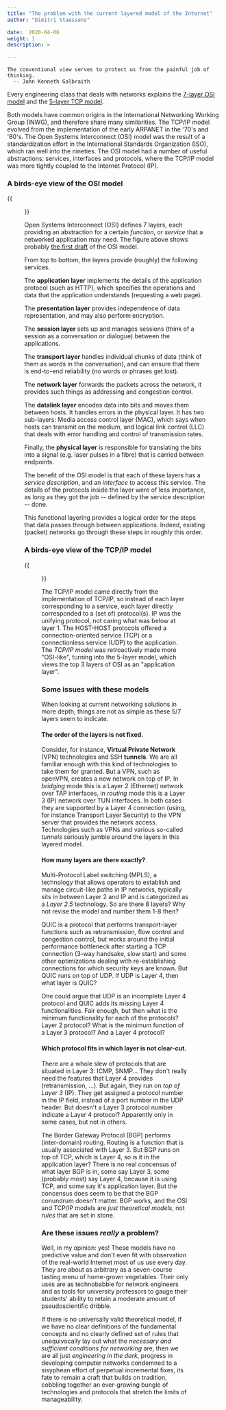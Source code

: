 ```yaml
---
title: "The problem with the current layered model of the Internet"
author: "Dimitri Staessens"

date:  2020-04-06
weight: 1
description: >

---
```


```
The conventional view serves to protect us from the painful job of
thinking.
  -- John Kenneth Galbraith
```

Every engineering class that deals with networks explains the
[7-layer OSI model](https://www.bmc.com/blogs/osi-model-7-layers/)
and the
[5-layer TCP model](https://subscription.packtpub.com/book/cloud_and_networking/9781789349863/1/ch01lvl1sec13/tcp-ip-layer-model).

Both models have common origins in the International Networking
Working Group (INWG), and therefore share many similarities.  The
TCP/IP model evolved from the implementation of the early ARPANET in
the '70's and '80's. The Open Systems Interconnect (OSI) model was the
result of a standardization effort in the International Standards
Organization (ISO), which ran well into the nineties. The OSI model
had a number of useful abstractions: services, interfaces and
protocols, where the TCP/IP model was more tightly coupled to the
Internet Protocol (IP).

### A birds-eye view of the OSI model

{{<figure width="40%" src="/docs/concepts/aschenbrenner.png">}}

Open Systems Interconnect (OSI) defines 7 layers, each providing an
abstraction for a certain *function*, or _service_ that a networked
application may need. The figure above shows probably
[the first draft](https://tnc15.wordpress.com/2015/06/17/locked-in-tour-europe/)
of the OSI model.

From top to bottom, the layers provide (roughly) the following
services.

The __application layer__ implements the details of the application
protocol (such as HTTP), which specifies the operations and data that
the application understands (requesting a web page).

The __presentation layer__ provides independence of data representation,
and may also perform encryption.

The __session layer__ sets up and manages sessions (think of a session
as a conversation or dialogue) between the applications.

The __transport layer__ handles individual chunks of data (think of them
as words in the conversation), and can ensure that there is end-to-end
reliability (no words or phrases get lost).

The __network layer__ forwards the packets across the network, it
provides such things as addressing and congestion control.

The __datalink layer__ encodes data into bits and moves them between
hosts. It handles errors in the physical layer. It has two sub-layers:
Media access control layer (MAC), which says when hosts can transmit
on the medium, and logical link control (LLC) that deals with error
handling and control of transmission rates.

Finally, the __physical layer__ is responsible for translating the
bits into a signal (e.g. laser pulses in a fibre) that is carried
between endpoints.

The benefit of the OSI model is that each of these layers has a
_service description_, and an _interface_ to access this service. The
details of the protocols inside the layer were of less importance, as
long as they got the job -- defined by the service description --
done.

This functional layering provides a logical order for the steps that
data passes through between applications. Indeed, existing (packet)
networks go through these steps in roughly this order.

### A birds-eye view of the TCP/IP model

{{<figure width="25%" src="https://static.packt-cdn.com/products/9781789349863/graphics/6c40b664-c424-40e1-9c65-e43ebf17fbb4.png">}}

The TCP/IP model came directly from the implementation of TCP/IP, so
instead of each layer corresponding to a service, each layer directly
corresponded to a (set of) protocol(s). IP was the unifying protocol,
not caring what was below at layer 1. The HOST-HOST protocols offered
a connection-oriented service (TCP) or a connectionless service (UDP)
to the application. The _TCP/IP model_ was retroactively made more
"OSI-like", turning into the 5-layer model, which views the top 3
layers of OSI as an "application layer".

### Some issues with these models

When looking at current networking solutions in more depth,
things are not as simple as these 5/7 layers seem to indicate.

#### The order of the layers is not fixed.

Consider, for instance, __Virtual Private Network__ (VPN) technologies
and SSH __tunnels__. We are all familiar enough with this kind of
technologies to take them for granted. But a VPN, such as openVPN,
creates a new network on top of IP. In _bridging_ mode this is a Layer
2 (Ethernet) network over TAP interfaces, in _routing_ mode this is a
Layer 3 (IP) network over TUN interfaces. In both cases they are
supported by a Layer 4 connection (using, for instance Transport Layer
Security) to the VPN server that provides the network
access. Technologies such as VPNs and various so-called _tunnels_
seriously jumble around the layers in this layered model.

#### How many layers are there exactly?

Multi-Protocol Label switching (MPLS), a technology that allows
operators to establish and manage circuit-like paths in IP networks,
typically sits in between Layer 2 and IP and is categorized as a
_Layer 2.5_ technology. So are there 8 layers? Why not revise the
model and number them 1-8 then?

QUIC is a protocol that performs transport-layer functions such as
retransmission, flow control and congestion control, but works around
the initial performance bottleneck after starting a TCP connection
(3-way handsake, slow start) and some other optimizations dealing with
re-establishing connections for which security keys are known. But
QUIC runs on top of UDP. If UDP is Layer 4, then what layer is QUIC?

One could argue that UDP is an incomplete Layer 4 protocol and QUIC
adds its missing Layer 4 functionalities. Fair enough, but then what
is the minimum functionality for each of the protocols? Layer 2
protocol? What is the minimum function of a Layer 3 protocol? And a
Layer 4 protocol?

#### Which protocol fits in which layer is not clear-cut.

There are a whole slew of protocols that are situated in Layer 3:
ICMP, SNMP... They don't really need the features that Layer 4
provides (retransmission, ...). But again, they run on _top of Layer
3_ (IP). They get assigned a protocol number in the IP field, instead
of a port number in the UDP header. But doesn't a Layer 3 protocol
number indicate a Layer 4 protocol? Apparently only in some cases, but
not in others.

The Border Gateway Protocol (BGP) performs (inter-domain)
routing. Routing is a function that is usually associated with Layer
3. But BGP runs on top of TCP, which is Layer 4, so is it in the
application layer? There is no real concensus of what layer BGP is in,
some say Layer 3, some (probably most) say Layer 4, because it is
using TCP, and some say it's application layer. But the concensus does
seem to be that the BGP conundrum doesn't matter. BGP works, and the
OSI and TCP/IP models are _just theoretical models_, not _rules_ that
are set in stone.

### Are these issues _really_ a problem?

Well, in my opinion: yes! These models have no predictive value and
don't even fit with observation of the real-world Internet most of us
use every day. They are about as arbitrary as a seven-course tasting
menu of home-grown vegetables. Their only uses are as technobabble for
network engineers and as tools for university professors to gauge
their students' ability to retain a moderate amount of
pseudoscientific dribble.

If there is no universally valid theoretical model, if we have no
clear definitions of the fundamental concepts and no clearly defined
set of rules that unequivocally lay out what the _necessary and
sufficient conditions for networking_ are, then we are all just
_engineering in the dark_, progress in developing computer networks
condemned to a sisyphean effort of perpetual incremental fixes, its
fate to remain a craft that builds on tradition, cobbling together an
ever-growing bungle of technologies and protocols that stretch the
limits of manageability.
